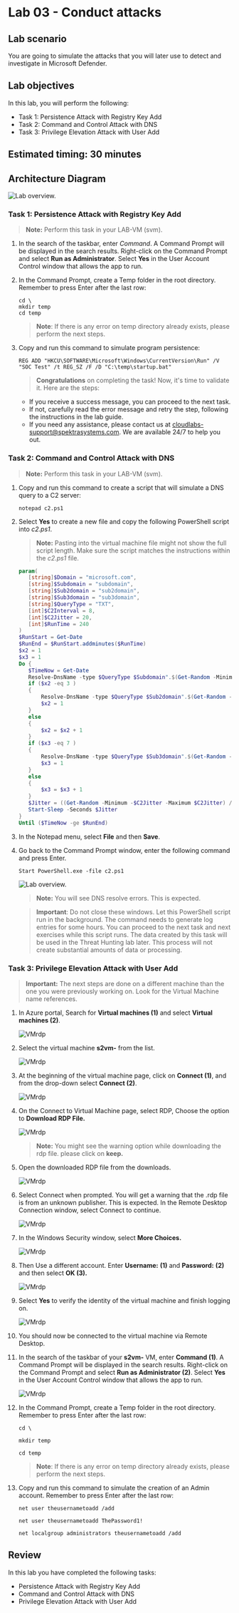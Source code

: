 # Lab 03 - Conduct attacks

## Lab scenario

You are going to simulate the attacks that you will later use to detect and investigate in Microsoft Defender.

## Lab objectives
 In this lab, you will perform the following:
- Task 1: Persistence Attack with Registry Key Add
- Task 2: Command and Control Attack with DNS
- Task 3: Privilege Elevation Attack with User Add

## Estimated timing: 30 minutes

## Architecture Diagram

  ![Lab overview.](./media/XDR-Lab03.png)

### Task 1: Persistence Attack with Registry Key Add 

>**Note:** Perform this task in your LAB-VM (svm).

1. In the search of the taskbar, enter *Command*. A Command Prompt will be displayed in the search results. Right-click on the Command Prompt and select **Run as Administrator**. Select **Yes** in the User Account Control window that allows the app to run.

1. In the Command Prompt, create a Temp folder in the root directory. Remember to press Enter after the last row:

    ```CommandPrompt
    cd \
    mkdir temp
    cd temp
    ```

    >**Note**: If there is any error on temp directory already exists, please perform the next steps.  
   
1. Copy and run this command to simulate program persistence:

    ```CommandPrompt
    REG ADD "HKCU\SOFTWARE\Microsoft\Windows\CurrentVersion\Run" /V "SOC Test" /t REG_SZ /F /D "C:\temp\startup.bat"
    ```

   > **Congratulations** on completing the task! Now, it's time to validate it. Here are the steps:
   - If you receive a success message, you can proceed to the next task.
   - If not, carefully read the error message and retry the step, following the instructions in the lab guide.
   - If you need any assistance, please contact us at cloudlabs-support@spektrasystems.com. We are available 24/7 to help you out.
 
   <validation step="8f13852e-0b9e-4064-babe-3918fddfd6c3" />
   
### Task 2: Command and Control Attack with DNS

>**Note:** Perform this task in your LAB-VM (svm).

1. Copy and run this command to create a script that will simulate a DNS query to a C2 server:

     ```CommandPrompt
     notepad c2.ps1
     ```

1. Select **Yes** to create a new file and copy the following PowerShell script into *c2.ps1*.

    >**Note:** Pasting into the virtual machine file might not show the full script length. Make sure the script matches the instructions within the *c2.ps1* file.

     ```PowerShell
    param(
        [string]$Domain = "microsoft.com",
        [string]$Subdomain = "subdomain",
        [string]$Sub2domain = "sub2domain",
        [string]$Sub3domain = "sub3domain",
        [string]$QueryType = "TXT",
        [int]$C2Interval = 8,
        [int]$C2Jitter = 20,
        [int]$RunTime = 240
    )
    $RunStart = Get-Date
    $RunEnd = $RunStart.addminutes($RunTime)
    $x2 = 1
    $x3 = 1 
    Do {
        $TimeNow = Get-Date
        Resolve-DnsName -type $QueryType $Subdomain".$(Get-Random -Minimum 1 -Maximum 999999)."$Domain -QuickTimeout
        if ($x2 -eq 3 )
        {
            Resolve-DnsName -type $QueryType $Sub2domain".$(Get-Random -Minimum 1 -Maximum 999999)."$Domain -QuickTimeout
            $x2 = 1
        }
        else
        {
            $x2 = $x2 + 1
        }    
        if ($x3 -eq 7 )
        {
            Resolve-DnsName -type $QueryType $Sub3domain".$(Get-Random -Minimum 1 -Maximum 999999)."$Domain -QuickTimeout
            $x3 = 1
        }
        else
        {
            $x3 = $x3 + 1
        }
        $Jitter = ((Get-Random -Minimum -$C2Jitter -Maximum $C2Jitter) / 100 + 1) +$C2Interval
        Start-Sleep -Seconds $Jitter
    }
    Until ($TimeNow -ge $RunEnd)
     ```

1. In the Notepad menu, select **File** and then **Save**. 

1. Go back to the Command Prompt window, enter the following command and press Enter.

     ```CommandPrompt
     Start PowerShell.exe -file c2.ps1
     ```
    
     ![Lab overview.](./media/cmd.png)
   
     >**Note:** You will see DNS resolve errors. This is expected.

     >**Important**: Do not close these windows. Let this PowerShell script run in the background. The command needs to generate log entries for some hours. You can proceed to the next task and next exercises while this script runs. The data created by this task will be used in the Threat Hunting lab later. This process will not create substantial amounts of data or processing.

### Task 3: Privilege Elevation Attack with User Add

>**Important:** The next steps are done on a different machine than the one you were previously working on. Look for the Virtual Machine name references.

1. In Azure portal, Search for **Virtual machines (1)** and select **Virtual machines (2)**.

    ![VMrdp](./media/vm.png)

1. Select the virtual machine **s2vm-<inject key="DeploymentID" enableCopy="false" />** from the list.
   
    ![VMrdp](./media/xdr26.png)

1. At the beginning of the virtual machine page, click on **Connect (1)**, and from the drop-down select **Connect (2)**.

    ![VMrdp](./media/xdr27.png)

1. On the Connect to Virtual Machine page, select RDP, Choose the option to **Download RDP File.**

    ![VMrdp](./media/xdr28.png)

     >**Note:** You might see the warning option while downloading the rdp file. please click on **keep.**

1. Open the downloaded RDP file from the downloads.

    ![VMrdp](./media/xdr23.png)

1. Select Connect when prompted. You will get a warning that the .rdp file is from an unknown publisher. This is expected. In the Remote Desktop Connection window, select Connect to continue.

    ![VMrdp](./media/vm8.png)
   
1. In the Windows Security window, select **More Choices.**

    ![VMrdp](./media/xdr24.png)

 1. Then Use a different account. Enter **Username:** <inject key="Labvm Admin Username"></inject> **(1)** and **Password:** <inject key="Labvm Admin Password"></inject> **(2)** and then select **OK (3).**

    ![VMrdp](./media/vm6.png)

1. Select **Yes** to verify the identity of the virtual machine and finish logging on.

    ![VMrdp](./media/vm7.png)

1. You should now be connected to the virtual machine via Remote Desktop.

1. In the search of the taskbar of your **s2vm-<inject key="DeploymentID" enableCopy="false" />** VM, enter **Command (1)**. A Command Prompt will be displayed in the search results. Right-click on the Command Prompt and select **Run as Administrator (2)**. Select **Yes** in the User Account Control window that allows the app to run.

    ![VMrdp](./media/xdr25.png)

1. In the Command Prompt, create a Temp folder in the root directory. Remember to press Enter after the last row:

     ```CommandPrompt
     cd \
     ```
     ```CommandPrompt
     mkdir temp
     ```
     ```CommandPrompt
     cd temp
     ```
     >**Note**: If there is any error on temp directory already exists, please perform the next steps.  

1. Copy and run this command to simulate the creation of an Admin account. Remember to press Enter after the last row:

     ```CommandPrompt
     net user theusernametoadd /add
     ```
     ```CommandPrompt
     net user theusernametoadd ThePassword1!
     ```
     ```CommandPrompt
     net localgroup administrators theusernametoadd /add
     ```

## Review
In this lab you have completed the following tasks:
- Persistence Attack with Registry Key Add
- Command and Control Attack with DNS
- Privilege Elevation Attack with User Add
